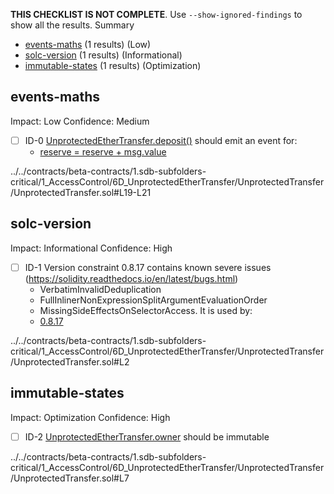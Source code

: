 **THIS CHECKLIST IS NOT COMPLETE**. Use `--show-ignored-findings` to show all the results.
Summary
 - [events-maths](#events-maths) (1 results) (Low)
 - [solc-version](#solc-version) (1 results) (Informational)
 - [immutable-states](#immutable-states) (1 results) (Optimization)
## events-maths
Impact: Low
Confidence: Medium
 - [ ] ID-0
[UnprotectedEtherTransfer.deposit()](../../contracts/beta-contracts/1.sdb-subfolders-critical/1_AccessControl/6D_UnprotectedEtherTransfer/UnprotectedTransfer/UnprotectedTransfer.sol#L19-L21) should emit an event for: 
	- [reserve = reserve + msg.value](../../contracts/beta-contracts/1.sdb-subfolders-critical/1_AccessControl/6D_UnprotectedEtherTransfer/UnprotectedTransfer/UnprotectedTransfer.sol#L20) 

../../contracts/beta-contracts/1.sdb-subfolders-critical/1_AccessControl/6D_UnprotectedEtherTransfer/UnprotectedTransfer/UnprotectedTransfer.sol#L19-L21


## solc-version
Impact: Informational
Confidence: High
 - [ ] ID-1
Version constraint 0.8.17 contains known severe issues (https://solidity.readthedocs.io/en/latest/bugs.html)
	- VerbatimInvalidDeduplication
	- FullInlinerNonExpressionSplitArgumentEvaluationOrder
	- MissingSideEffectsOnSelectorAccess.
It is used by:
	- [0.8.17](../../contracts/beta-contracts/1.sdb-subfolders-critical/1_AccessControl/6D_UnprotectedEtherTransfer/UnprotectedTransfer/UnprotectedTransfer.sol#L2)

../../contracts/beta-contracts/1.sdb-subfolders-critical/1_AccessControl/6D_UnprotectedEtherTransfer/UnprotectedTransfer/UnprotectedTransfer.sol#L2


## immutable-states
Impact: Optimization
Confidence: High
 - [ ] ID-2
[UnprotectedEtherTransfer.owner](../../contracts/beta-contracts/1.sdb-subfolders-critical/1_AccessControl/6D_UnprotectedEtherTransfer/UnprotectedTransfer/UnprotectedTransfer.sol#L7) should be immutable 

../../contracts/beta-contracts/1.sdb-subfolders-critical/1_AccessControl/6D_UnprotectedEtherTransfer/UnprotectedTransfer/UnprotectedTransfer.sol#L7


